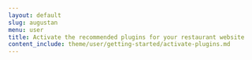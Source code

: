```yaml
---
layout: default
slug: augustan
menu: user
title: Activate the recommended plugins for your restaurant website
content_include: theme/user/getting-started/activate-plugins.md
---
```

